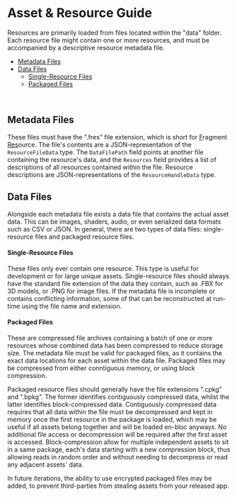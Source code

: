 <h1>Asset & Resource Guide</h1>

Resources are primarily loaded from files located within the "data" folder. Each resource file might contain one or more resources, and must be accompanied by a descriptive resource metadata file.

- [Metadata Files](#metadata-files)
- [Data Files](#data-files)
    - [Single-Resource Files](#single-resource-files)
    - [Packaged Files](#packaged-files)

<br>

## Metadata Files

These files must have the ".fres" file extension, which is short for <ins>F</ins>ragment <ins>Res</ins>ource. The file's contents are a JSON-representation of the `ResourceFileData` type. The `DataFilePath` field points at another file containing the resource's data, and the `Resources` field provides a list of descriptions of all resources contained within the file. Resource descriptions are JSON-representations of the `ResourceHandleData` type.
<br>


## Data Files

Alongside each metadata file exists a data file that contains the actual asset data. This can be images, shaders, audio, or even serialized data formats such as CSV or JSON. In general, there are two types of data files: single-resource files and packaged resource files.

#### Single-Resource Files

These files only ever contain one resource. This type is useful for development or for large unique assets. Single-resource files should always have the standard file extension of the data they contain, such as .FBX for 3D models, or .PNG for image files. If the metadata file is incomplete or contains conflicting information, some of that can be reconstructed at run-time using the file name and extension.

#### Packaged Files

These are compressed file archives containing a batch of one or more resources whose combined data has been compressed to reduce storage size. The metadata file must be valid for packaged files, as it contains the exact data locations for each asset within the data file. Packaged files may be compressed from either conntiguous memory, or using block compression.

Packaged resource files should generally have the file extensions ".cpkg" and ".bpkg". The former identifies contiguously compressed data, whilst the latter identifies block-compressed data.
Contiguously compressed data requires that all data within the file must be decompressed and kept in memory once the first resource in the package is loaded, which may be useful if all assets belong together and will be loaded en-bloc anyways. No additional file access or decompression will be required after the first asset is accessed.
Block-compression allow for multiple independent assets to sit in a same package, each's data starting with a new compression block, thus allowing reads in random order and without needing to decompress or read any adjacent assets' data.

In future iterations, the ability to use encrypted packaged files may be added, to prevent third-parties from stealing assets from your released app.
